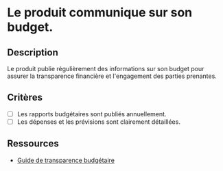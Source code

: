 # Le produit communique sur son budget.

## Description

Le produit publie régulièrement des informations sur son budget pour assurer la transparence financière et l'engagement des parties prenantes.

## Critères

- [ ] Les rapports budgétaires sont publiés annuellement.
- [ ] Les dépenses et les prévisions sont clairement détaillées.

## Ressources

- [Guide de transparence budgétaire](https://www.example.com/guide-transparence-budgetaire)
